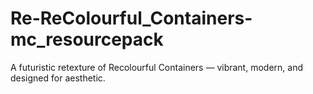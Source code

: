 # Re-ReColourful_Containers-mc_resourcepack
A futuristic retexture of Recolourful Containers — vibrant, modern, and designed for aesthetic.
